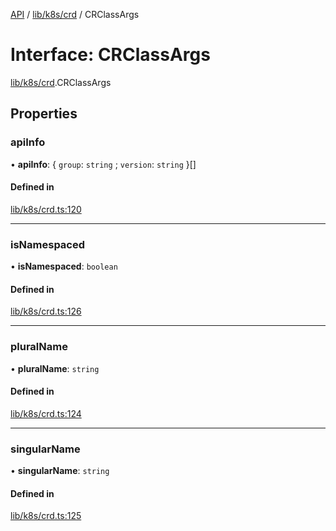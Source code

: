 [API](../API.md) / [lib/k8s/crd](../modules/lib_k8s_crd.md) / CRClassArgs

# Interface: CRClassArgs

[lib/k8s/crd](../modules/lib_k8s_crd.md).CRClassArgs

## Properties

### apiInfo

• **apiInfo**: { `group`: `string` ; `version`: `string`  }[]

#### Defined in

[lib/k8s/crd.ts:120](https://github.com/kubernetes-sigs/headlamp/blob/072d2509b/frontend/src/lib/k8s/crd.ts#L120)

___

### isNamespaced

• **isNamespaced**: `boolean`

#### Defined in

[lib/k8s/crd.ts:126](https://github.com/kubernetes-sigs/headlamp/blob/072d2509b/frontend/src/lib/k8s/crd.ts#L126)

___

### pluralName

• **pluralName**: `string`

#### Defined in

[lib/k8s/crd.ts:124](https://github.com/kubernetes-sigs/headlamp/blob/072d2509b/frontend/src/lib/k8s/crd.ts#L124)

___

### singularName

• **singularName**: `string`

#### Defined in

[lib/k8s/crd.ts:125](https://github.com/kubernetes-sigs/headlamp/blob/072d2509b/frontend/src/lib/k8s/crd.ts#L125)
